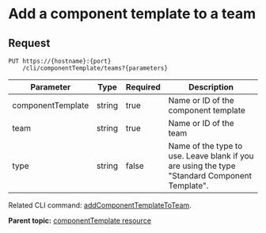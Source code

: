 # Add a component template to a team

## Request

```
PUT https://{hostname}:{port}
    /cli/componentTemplate/teams?{parameters}

```

|Parameter|Type|Required|Description|
|---------|----|--------|-----------|
|componentTemplate|string|true|Name or ID of the component template|
|team|string|true|Name or ID of the team|
|type|string|false|Name of the type to use. Leave blank if you are using the type "Standard Component Template".|

Related CLI command: [addComponentTemplateToTeam](udclient_addcomponenttemplatetoteam.md).

**Parent topic:** [componentTemplate resource](../../com.ibm.udeploy.api.doc/topics/rest_cli_componenttemplate.md)

